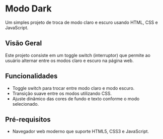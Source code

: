 # Modo Dark

Um simples projeto de troca de modo claro e escuro usando HTML, CSS e JavaScript.

## Visão Geral

Este projeto consiste em um toggle switch (interruptor) que permite ao usuário alternar entre os modos claro e escuro na página web.

## Funcionalidades

- Toggle switch para trocar entre modo claro e modo escuro.
- Transição suave entre os modos utilizando CSS.
- Ajuste dinâmico das cores de fundo e texto conforme o modo selecionado.

## Pré-requisitos

- Navegador web moderno que suporte HTML5, CSS3 e JavaScript.
